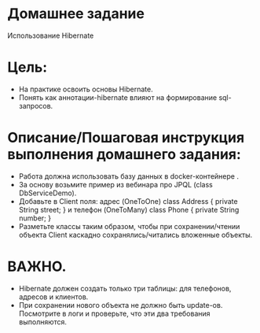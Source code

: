 # Домашнее задание
Использование Hibernate

# Цель:
- На практике освоить основы Hibernate.
- Понять как аннотации-hibernate влияют на формирование sql-запросов.

# Описание/Пошаговая инструкция выполнения домашнего задания:
- Работа должна использовать базу данных в docker-контейнере .
- За основу возьмите пример из вебинара про JPQL (class DbServiceDemo).
- Добавьте в Client поля:
адрес (OneToOne)
class Address {
private String street;
}
и телефон (OneToMany)
class Phone {
private String number;
}
- Разметьте классы таким образом, чтобы при сохранении/чтении объекта Client каскадно сохранялись/читались вложенные объекты.

# ВАЖНО.
- Hibernate должен создать только три таблицы: для телефонов, адресов и клиентов.
- При сохранении нового объекта не должно быть update-ов. Посмотрите в логи и проверьте, что эти два требования выполняются.